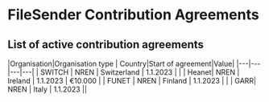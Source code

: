 FileSender Contribution Agreements
==================================

## List of active contribution agreements
|Organisation|Organisation type | Country|Start of agreement|Value|
|---|---|---|---|
| SWITCH | NREN | Switzerland | 1.1.2023 | |
| Heanet| NREN | Ireland | 1.1.2023 | €10.000 |
| FUNET | NREN | Finland | 1.1.2023 | |
| GARR| NREN | Italy | 1.1.2023 ||



